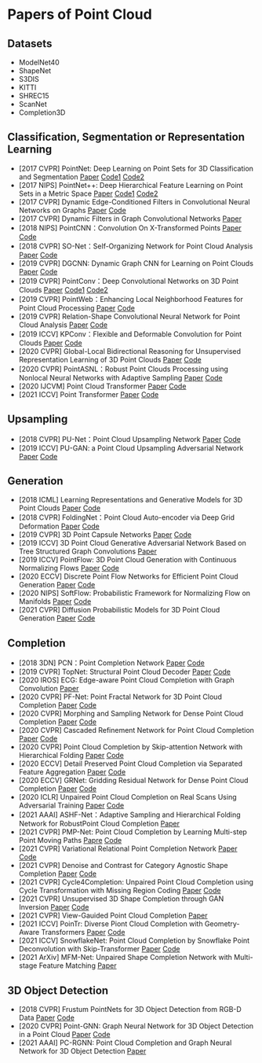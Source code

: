 # Papers of Point Cloud

## Datasets

* ModelNet40
* ShapeNet
* S3DIS
* KITTI
* SHREC15
* ScanNet
* Completion3D

## Classification, Segmentation or Representation Learning

* [2017 CVPR] PointNet: Deep Learning on Point Sets for 3D Classification and Segmentation [Paper](https://arxiv.org/pdf/1612.00593) [Code1](https://github.com/charlesq34/pointnet) [Code2](https://github.com/fxia22/pointnet.pytorch)
* [2017 NIPS] PointNet++: Deep Hierarchical Feature Learning on Point Sets in a Metric Space [Paper](https://arxiv.org/pdf/1706.02413.pdf) [Code1](https://github.com/charlesq34/pointnet2) [Code2](https://github.com/yanx27/Pointnet_Pointnet2_pytorch)
* [2017 CVPR] Dynamic Edge-Conditioned Filters in Convolutional Neural Networks on Graphs [Paper](https://arxiv.org/pdf/1704.02901.pdf) [Code](https://github.com/mys007/ecc)
* [2017 CVPR] Dynamic Filters in Graph Convolutional Networks [Paper](https://openaccess.thecvf.com/content_cvpr_2017/papers/Simonovsky_Dynamic_Edge-Conditioned_Filters_CVPR_2017_paper.pdf)
* [2018 NIPS] PointCNN：Convolution On X-Transformed Points [Paper](https://arxiv.org/pdf/1801.07791.pdf) [Code](https://github.com/yangyanli/PointCNN)
* [2018 CVPR] SO-Net：Self-Organizing Network for Point Cloud Analysis [Paper](https://arxiv.org/pdf/1803.04249.pdf) [Code](https://github.com/lijx10/SO-Net)
* [2019 CVPR] DGCNN: Dynamic Graph CNN for Learning on Point Clouds [Paper](https://arxiv.org/pdf/1801.07829.pdf) [Code](https://github.com/WangYueFt/dgcnn)
* [2019 CVPR] PointConv：Deep Convolutional Networks on 3D Point Clouds [Paper](https://arxiv.org/pdf/1811.07246.pdf) [Code1](https://github.com/DylanWusee/pointconv) [Code2](https://github.com/DylanWusee/pointconv_pytorch)
* [2019 CVPR] PointWeb：Enhancing Local Neighborhood Features for Point Cloud Processing [Paper](https://openaccess.thecvf.com/content_CVPR_2019/papers/Zhao_PointWeb_Enhancing_Local_Neighborhood_Features_for_Point_Cloud_Processing_CVPR_2019_paper.pdf) [Code](https://github.com/hszhao/PointWeb)
* [2019 CVPR] Relation-Shape Convolutional Neural Network for Point Cloud Analysis [Paper](https://arxiv.org/pdf/1904.07601.pdf) [Code](https://github.com/Yochengliu/Relation-Shape-CNN)
* [2019 ICCV] KPConv：Flexible and Deformable Convolution for Point Clouds [Paper](https://arxiv.org/pdf/1904.08889.pdf) [Code](https://github.com/HuguesTHOMAS/KPConv)
* [2020 CVPR] Global-Local Bidirectional Reasoning for Unsupervised Representation Learning of 3D Point Clouds [Paper](https://arxiv.org/pdf/2003.12971.pdf) [Code](https://github.com/raoyongming/PointGLR)
* [2020 CVPR] PointASNL：Robust Point Clouds Processing using Nonlocal Neural Networks with Adaptive Sampling [Paper](https://arxiv.org/abs/2003.00492) [Code](https://github.com/yanx27/PointASNL)
* [2020 IJCVM] Point Cloud Transformer [Paper](https://arxiv.org/pdf/2012.09688) [Code](https://github.com/MenghaoGuo/PCT)
* [2021 ICCV] Point Transformer [Paper](https://arxiv.org/abs/2012.09164) [Code](https://github.com/lucidrains/point-transformer-pytorch)

## Upsampling

* [2018 CVPR] PU-Net：Point Cloud Upsampling Network [Paper](https://arxiv.org/pdf/1801.06761.pdf) [Code](https://github.com/yulequan/PU-Net)
* [2019 ICCV] PU-GAN: a Point Cloud Upsampling Adversarial Network [Paper](https://arxiv.org/abs/1907.10844) [Code](https://github.com/liruihui/PU-GAN)

## Generation

* [2018 ICML] Learning Representations and Generative Models for 3D Point Clouds [Paper](https://arxiv.org/abs/1707.02392) [Code](https://github.com/optas/latent_3d_points)
* [2018 CVPR] FoldingNet：Point Cloud Auto-encoder via Deep Grid Deformation [Paper](https://arxiv.org/pdf/1712.07262.pdf) [Code](https://github.com/AnTao97/UnsupervisedPointCloudReconstruction)
* [2019 CVPR] 3D Point Capsule Networks [Paper](https://arxiv.org/pdf/1812.10775.pdf) [Code](https://github.com/yongheng1991/3D-point-capsule-networks)
* [2019 ICCV] 3D Point Cloud Generative Adversarial Network Based on Tree Structured Graph Convolutions [Paper](https://arxiv.org/abs/1905.06292)
* [2019 ICCV] PointFlow: 3D Point Cloud Generation with Continuous Normalizing Flows [Paper](https://arxiv.org/abs/2103.06564) [Code](https://github.com/lxtGH/PFSegNets)
* [2020 ECCV] Discrete Point Flow Networks for Efficient Point Cloud Generation [Paper](https://arxiv.org/abs/2007.10170) [Code](https://github.com/Regenerator/dpf-nets)
* [2020 NIPS] SoftFlow: Probabilistic Framework for Normalizing Flow on Manifolds [Paper](https://arxiv.org/abs/2006.04604) [Code](https://github.com/ANLGBOY/SoftFlow)
* [2021 CVPR] Diffusion Probabilistic Models for 3D Point Cloud Generation [Paper](https://arxiv.org/abs/2103.01458) [Code](https://github.com/luost26/diffusion-point-cloud)

## Completion

<!-- * [2018 CVPR] AtlasNet：A Papier-Mache Approach to Learning 3D Surface Generation [Paper](https://arxiv.org/pdf/1802.05384.pdf) [Code](https://github.com/ThibaultGROUEIX/AtlasNet) -->
* [2018 3DN] PCN：Point Completion Network [Paper](https://arxiv.org/pdf/1808.00671.pdf) [Code](https://github.com/wentaoyuan/pcn)
* [2019 CVPR] TopNet: Structural Point Cloud Decoder [Paper](https://openaccess.thecvf.com/content_CVPR_2019/papers/Tchapmi_TopNet_Structural_Point_Cloud_Decoder_CVPR_2019_paper.pdf) [Code](https://github.com/lynetcha/completion3d)
* [2020 IROS] ECG: Edge-aware Point Cloud Completion with Graph Convolution [Paper](http://ras.papercept.net/images/temp/IROS/files/2954.pdf)
* [2020 CVPR] PF-Net: Point Fractal Network for 3D Point Cloud Completion [Paper](https://arxiv.org/pdf/2003.00410.pdf) [Code](https://github.com/zztianzz/PF-Net-Point-Fractal-Network)
* [2020 CVPR] Morphing and Sampling Network for Dense Point Cloud Completion [Paper](https://arxiv.org/pdf/1912.00280.pdf) [Code](https://github.com/Colin97/MSN-Point-Cloud-Completion)
* [2020 CVPR] Cascaded Refinement Network for Point Cloud Completion [Paper](https://arxiv.org/pdf/2004.03327.pdf) [Code](https://github.com/xiaogangw/cascaded-point-completion)
* [2020 CVPR] Point Cloud Completion by Skip-attention Network with Hierarchical Folding [Paper](https://arxiv.org/pdf/2005.03871) [Code](https://github.com/RaminHasibi/SA_Net)
* [2020 ECCV] Detail Preserved Point Cloud Completion via Separated Feature Aggregation [Paper](https://arxiv.org/pdf/2007.02374.pdf) [Code](https://github.com/XLechter/Detail-Preserved-Point-Cloud-Completion-via-SFA)
* [2020 ECCV] GRNet: Gridding Residual Network for Dense Point Cloud Completion [Paper](https://arxiv.org/pdf/2006.03761.pdf) [Code](https://github.com/hzxie/GRNet)
* [2020 ICLR] Unpaired Point Cloud Completion on Real Scans Using Adversarial Training [Paper](https://arxiv.org/abs/1904.00069) [Code](https://github.com/xuelin-chen/pcl2pcl-gan-pub)
* [2021 AAAI] ASHF-Net：Adaptive Sampling and Hierarchical Folding Network for RobustPoint Cloud Completion [Paper](https://ojs.aaai.org/index.php/AAAI/article/view/16478/16285)
* [2021 CVPR] PMP-Net: Point Cloud Completion by Learning Multi-step Point Moving Paths [Papre](https://arxiv.org/abs/2012.03408) [Code](https://github.com/diviswen/PMP-Net)
* [2021 CVPR] Variational Relational Point Completion Network [Paper](https://arxiv.org/abs/2104.10154) [Code](https://github.com/paul007pl/VRCNet)
* [2021 CVPR] Denoise and Contrast for Category Agnostic Shape Completion [Paper](https://arxiv.org/abs/2103.16671) [Code](https://github.com/antoalli/Deco)
* [2021 CVPR] Cycle4Completion: Unpaired Point Cloud Completion using Cycle Transformation with Missing Region Coding [Paper](https://arxiv.org/abs/2103.07838) [Code](https://github.com/diviswen/Cycle4Completion)
* [2021 CVPR] Unsupervised 3D Shape Completion through GAN Inversion [Paper](https://arxiv.org/abs/2104.13366) [Code](https://github.com/junzhezhang/shape-inversion)
* [2021 CVPR] View-Gauided Point Cloud Completion [Paper](https://arxiv.org/abs/2104.05666)
* [2021 ICCV] PoinTr: Diverse Piont Cloud Completion with Geometry-Aware Transformers [Paper](https://arxiv.org/abs/2108.08839) [Code](https://github.com/yuxumin/PoinTr)
* [2021 ICCV] SnowflakeNet: Point Cloud Completion by Snowflake Point Deconvolution with Skip-Transformer [Paper](https://arxiv.org/abs/2108.04444) [Code](https://github.com/allenxiangx/snowflakenet)
* [2021 ArXiv] MFM-Net: Unpaired Shape Completion Network with Multi-stage Feature Matching [Paper](https://arxiv.org/abs/2111.11976)

## 3D Object Detection

* [2018 CVPR] Frustum PointNets for 3D Object Detection from RGB-D Data [Paper](https://arxiv.org/pdf/1711.08488.pdf) [Code](https://github.com/charlesq34/frustum-pointnets)
* [2020 CVPR] Point-GNN: Graph Neural Network for 3D Object Detection in a Point Cloud [Paper](https://arxiv.org/pdf/2003.01251) [Code](https://github.com/WeijingShi/Point-GNN)
* [2021 AAAI] PC-RGNN: Point Cloud Completion and Graph Neural Network for 3D Object Detection [Paper](https://arxiv.org/pdf/2012.10412)
